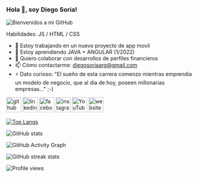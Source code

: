 ### Hola 👋, soy Diego Soria!
![Bienvenidos a mi GitHub](https://scontent.fcor10-3.fna.fbcdn.net/v/t1.6435-9/126273583_103733661564786_7523905026741892139_n.png?_nc_cat=109&ccb=1-5&_nc_sid=e3f864&_nc_ohc=hjib6CfPyUIAX-5c0nW&tn=oZE4EBV6LONFpP30&_nc_ht=scontent.fcor10-3.fna&oh=00_AT9BO_8Pmgi9132SXxZ42wmqLYWgUHYdhSe3njU184XXMA&oe=625F7260)


Habilidades: JS / HTML / CSS

- 🔭 Estoy trabajando en un nuevo proyecto de app movil 
- 🌱 Estoy aprendiendo JAVA + ANGULAR (1/2022) 
- 👯 Quiero colaborar con desarrollos de perfiles financieros 
- 📫 Cómo contactarme: diegosoriaarg@gmail.com 
- ⚡ Dato curioso: "El sueño de esta carrera comenzo mientras emprendia un modelo de negocio, que al dia de hoy, poseen millonarias empresas..."  ;-) 


[<img src='https://cdn.jsdelivr.net/npm/simple-icons@3.0.1/icons/github.svg' alt='github' height='40'>](https://github.com/DiegoSoriaArg)  [<img src='https://cdn.jsdelivr.net/npm/simple-icons@3.0.1/icons/linkedin.svg' alt='linkedin' height='40'>](https://www.linkedin.com/in/diegosoriaargentina/)  [<img src='https://cdn.jsdelivr.net/npm/simple-icons@3.0.1/icons/facebook.svg' alt='facebook' height='40'>](https://www.facebook.com/SoriaDev)  [<img src='https://cdn.jsdelivr.net/npm/simple-icons@3.0.1/icons/instagram.svg' alt='instagram' height='40'>](https://www.instagram.com/d1eg0.soria/)  [<img src='https://cdn.jsdelivr.net/npm/simple-icons@3.0.1/icons/youtube.svg' alt='YouTube' height='40'>](https://www.youtube.com/channel/UCLBBx4BzIAY-grcOSDpefOw)  [<img src='https://cdn.jsdelivr.net/npm/simple-icons@3.0.1/icons/icloud.svg' alt='website' height='40'>](https://portafoliouno-e576d.web.app/)  

[![Top Langs](https://github-readme-stats.vercel.app/api/top-langs/?username=DiegoSoriaArg)](https://github.com/anuraghazra/github-readme-stats)

![GitHub stats](https://github-readme-stats.vercel.app/api?username=DiegoSoriaArg&show_icons=true)  

![GitHub Activity Graph](https://activity-graph.herokuapp.com/graph?username=DiegoSoriaArg)  

![GitHub streak stats](https://github-readme-streak-stats.herokuapp.com/?user=DiegoSoriaArg)  

![Profile views](https://gpvc.arturio.dev/DiegoSoriaArg)  
